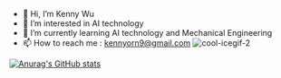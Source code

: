 - 👋 Hi, I’m Kenny Wu
- 👀 I’m interested in AI technology
- 🌱 I’m currently learning AI technology and Mechanical Engineering
- 📫 How to reach me : kennyorn9@gmail.com
![cool-icegif-2](https://user-images.githubusercontent.com/110704880/198952319-4b34c464-d3b3-4ec3-b932-2aa0d4d64722.gif)


<!---
kennyorn1/kennyorn1 is a ✨ special ✨ repository because its `README.md` (this file) appears on your GitHub profile.
You can click the Preview link to take a look at your changes.
--->
[![Anurag's GitHub stats](https://github-readme-stats.vercel.app/api?username=kennyorn1&count_private=true)](https://github.com/anuraghazra/github-readme-stats)

